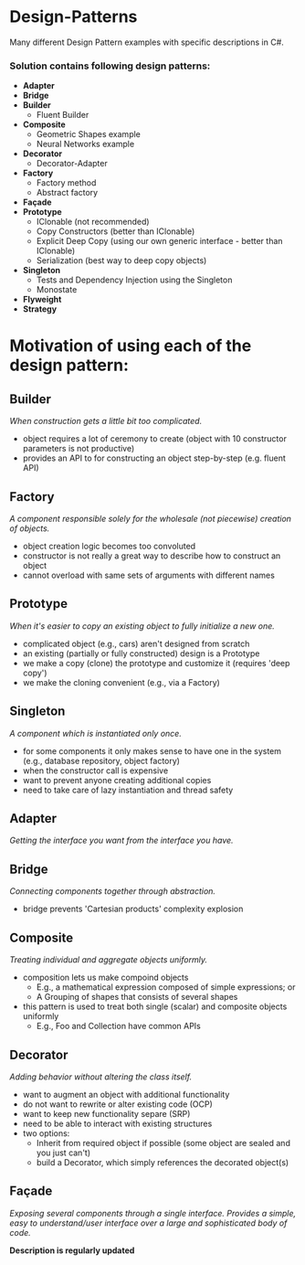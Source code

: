 # Design-Patterns
Many different Design Pattern examples with specific descriptions in C#.

### Solution contains following design patterns:
- **Adapter**
- **Bridge**
- **Builder**
  - Fluent Builder
- **Composite**
  - Geometric Shapes example
  - Neural Networks example
- **Decorator**
  - Decorator-Adapter
- **Factory**
  - Factory method
  - Abstract factory
- **Façade**
- **Prototype**
  - IClonable (not recommended)
  - Copy Constructors (better than IClonable)
  - Explicit Deep Copy (using our own generic interface - better than IClonable)
  - Serialization (best way to deep copy objects)
- **Singleton**
  - Tests and Dependency Injection using the Singleton
  - Monostate
- **Flyweight**
- **Strategy**

# Motivation of using each of the design pattern:

## Builder
*When construction gets a little bit too complicated.*
- object requires a lot of ceremony to create (object with 10 constructor parameters is not productive)
- provides an API to for constructing an object step-by-step (e.g. fluent API)

## Factory
*A component responsible solely for the wholesale (not piecewise) creation of objects.*
- object creation logic becomes too convoluted
- constructor is not really a great way to describe how to construct an object
- cannot overload with same sets of arguments with different names

## Prototype
*When it's easier to copy an existing object to fully initialize a new one.*
- complicated object (e.g., cars) aren't designed from scratch
- an existing (partially or fully constructed) design is a Prototype
- we make a copy (clone) the prototype and customize it (requires 'deep copy')
- we make the cloning convenient (e.g., via a Factory)

## Singleton
*A component which is instantiated only once.*
- for some components it only makes sense to have one in the system (e.g., database repository, object factory)
- when the constructor call is expensive
- want to prevent anyone creating additional copies
- need to take care of lazy instantiation and thread safety

## Adapter
*Getting the interface you want from the interface you have.*

## Bridge
*Connecting components together through abstraction.*
- bridge prevents 'Cartesian products' complexity explosion

## Composite
*Treating individual and aggregate objects uniformly.*
- composition lets us make compoind objects
  - E.g., a mathematical expression composed of simple expressions; or
  - A Grouping of shapes that consists of several shapes
- this pattern is used to treat both single (scalar) and composite objects uniformly
  - E.g., Foo and Collection<Foo> have common APIs

## Decorator
*Adding behavior without altering the class itself.*
- want to augment an object with additional functionality
- do not want to rewrite or alter existing code (OCP)
- want to keep new functionality separe (SRP)
- need to be able to interact with existing structures
- two options:
  - Inherit from required object if possible (some object are sealed and you just can't)
  - build a Decorator, which simply references the decorated object(s)

## Façade
*Exposing several components through a single interface. Provides a simple, easy to understand/user interface over a large and sophisticated body of code.*

**Description is regularly updated**
